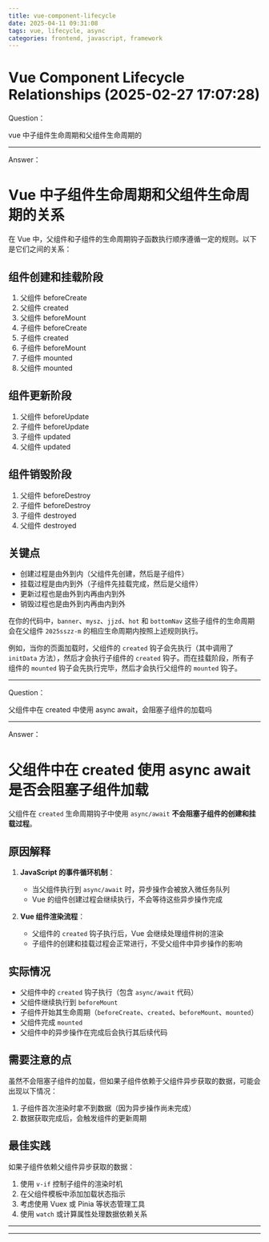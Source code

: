 ```yaml
---
title: vue-component-lifecycle
date: 2025-04-11 09:31:08
tags: vue, lifecycle, async
categories: frontend, javascript, framework
---
```


<!-- Generated by SpecStory -->

# Vue Component Lifecycle Relationships (2025-02-27 17:07:28)

Question：

vue 中子组件生命周期和父组件生命周期的

---

Answer：

# Vue 中子组件生命周期和父组件生命周期的关系

在 Vue 中，父组件和子组件的生命周期钩子函数执行顺序遵循一定的规则。以下是它们之间的关系：

## 组件创建和挂载阶段

1. 父组件 beforeCreate
2. 父组件 created
3. 父组件 beforeMount
4. 子组件 beforeCreate
5. 子组件 created
6. 子组件 beforeMount
7. 子组件 mounted
8. 父组件 mounted

## 组件更新阶段

1. 父组件 beforeUpdate
2. 子组件 beforeUpdate
3. 子组件 updated
4. 父组件 updated

## 组件销毁阶段

1. 父组件 beforeDestroy
2. 子组件 beforeDestroy
3. 子组件 destroyed
4. 父组件 destroyed

## 关键点

- 创建过程是由外到内（父组件先创建，然后是子组件）
- 挂载过程是由内到外（子组件先挂载完成，然后是父组件）
- 更新过程也是由外到内再由内到外
- 销毁过程也是由外到内再由内到外

在你的代码中，`banner`、`mysz`、`jjzd`、`hot` 和 `bottomNav` 这些子组件的生命周期会在父组件 `2025sszz-m` 的相应生命周期内按照上述规则执行。

例如，当你的页面加载时，父组件的 `created` 钩子会先执行（其中调用了 `initData` 方法），然后才会执行子组件的 `created` 钩子。而在挂载阶段，所有子组件的 `mounted` 钩子会先执行完毕，然后才会执行父组件的 `mounted` 钩子。

---

Question：

父组件中在 created 中使用 async await，会阻塞子组件的加载吗

---

Answer：

# 父组件中在 created 使用 async await 是否会阻塞子组件加载

父组件在 `created` 生命周期钩子中使用 `async/await` **不会阻塞子组件的创建和挂载过程**。

## 原因解释

1. **JavaScript 的事件循环机制**：
   - 当父组件执行到 `async/await` 时，异步操作会被放入微任务队列
   - Vue 的组件创建过程会继续执行，不会等待这些异步操作完成

2. **Vue 组件渲染流程**：
   - 父组件的 `created` 钩子执行后，Vue 会继续处理组件树的渲染
   - 子组件的创建和挂载过程会正常进行，不受父组件中异步操作的影响

## 实际情况

- 父组件中的 `created` 钩子执行（包含 `async/await` 代码）
- 父组件继续执行到 `beforeMount`
- 子组件开始其生命周期（`beforeCreate`、`created`、`beforeMount`、`mounted`）
- 父组件完成 `mounted`
- 父组件中的异步操作在完成后会执行其后续代码

## 需要注意的点

虽然不会阻塞子组件的加载，但如果子组件依赖于父组件异步获取的数据，可能会出现以下情况：

1. 子组件首次渲染时拿不到数据（因为异步操作尚未完成）
2. 数据获取完成后，会触发组件的更新周期

## 最佳实践

如果子组件依赖父组件异步获取的数据：

1. 使用 `v-if` 控制子组件的渲染时机
2. 在父组件模板中添加加载状态指示
3. 考虑使用 Vuex 或 Pinia 等状态管理工具
4. 使用 `watch` 或计算属性处理数据依赖关系

---



---

